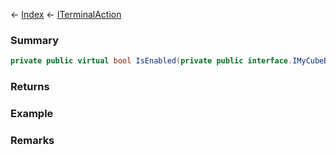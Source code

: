 ← [Index](Api-Index) ← [ITerminalAction](Sandbox.ModAPI.Interfaces.ITerminalAction)

### Summary

```csharp
private public virtual bool IsEnabled(private public interface.IMyCubeBlock block)
```

### Returns

### Example

### Remarks

